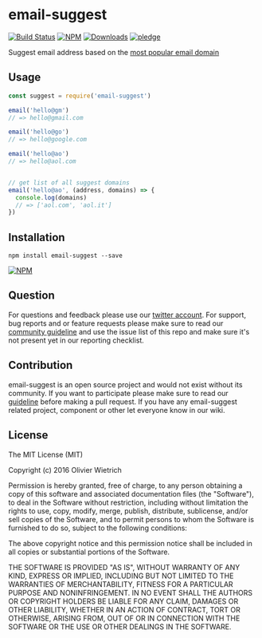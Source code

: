 # email-suggest

  [![Build Status](https://travis-ci.org/bredele/email-suggest.svg?branch=master)](https://travis-ci.org/bredele/email-suggest)
  [![NPM](https://img.shields.io/npm/v/email-suggest.svg)](https://www.npmjs.com/package/email-suggest)
  [![Downloads](https://img.shields.io/npm/dm/email-suggest.svg)](http://npm-stat.com/charts.html?package=email-suggest)
  [![pledge](https://bredele.github.io/contributing-guide/community-pledge.svg)](https://github.com/bredele/contributing-guide/blob/master/guidelines.md)

Suggest email address based on the [most popular email domain](https://github.com/bredele/email-domain-popular)

## Usage


```js
const suggest = require('email-suggest')

email('hello@gm')
// => hello@gmail.com

email('hello@go')
// => hello@google.com

email('hello@ao')
// => hello@aol.com


// get list of all suggest domains
email('hello@ao', (address, domains) => {
  console.log(domains)
  // => ['aol.com', 'aol.it']
})
```


## Installation

```shell
npm install email-suggest --save
```

[![NPM](https://nodei.co/npm/email-suggest.png)](https://nodei.co/npm/email-suggest/)


## Question

For questions and feedback please use our [twitter account](https://twitter.com/bredeleca). For support, bug reports and or feature requests please make sure to read our
<a href="https://github.com/bredele/contributing-guide/blob/master/guidelines.md" target="_blank">community guideline</a> and use the issue list of this repo and make sure it's not present yet in our reporting checklist.

## Contribution

email-suggest is an open source project and would not exist without its community. If you want to participate please make sure to read our <a href="https://github.com/bredele/contributing-guide/blob/master/guidelines.md" target="_blank">guideline</a> before making a pull request. If you have any email-suggest related project, component or other let everyone know in our wiki.

## License

The MIT License (MIT)

Copyright (c) 2016 Olivier Wietrich

Permission is hereby granted, free of charge, to any person obtaining a copy
of this software and associated documentation files (the "Software"), to deal
in the Software without restriction, including without limitation the rights
to use, copy, modify, merge, publish, distribute, sublicense, and/or sell
copies of the Software, and to permit persons to whom the Software is
furnished to do so, subject to the following conditions:

The above copyright notice and this permission notice shall be included in all
copies or substantial portions of the Software.

THE SOFTWARE IS PROVIDED "AS IS", WITHOUT WARRANTY OF ANY KIND, EXPRESS OR
IMPLIED, INCLUDING BUT NOT LIMITED TO THE WARRANTIES OF MERCHANTABILITY,
FITNESS FOR A PARTICULAR PURPOSE AND NONINFRINGEMENT. IN NO EVENT SHALL THE
AUTHORS OR COPYRIGHT HOLDERS BE LIABLE FOR ANY CLAIM, DAMAGES OR OTHER
LIABILITY, WHETHER IN AN ACTION OF CONTRACT, TORT OR OTHERWISE, ARISING FROM,
OUT OF OR IN CONNECTION WITH THE SOFTWARE OR THE USE OR OTHER DEALINGS IN THE
SOFTWARE.
